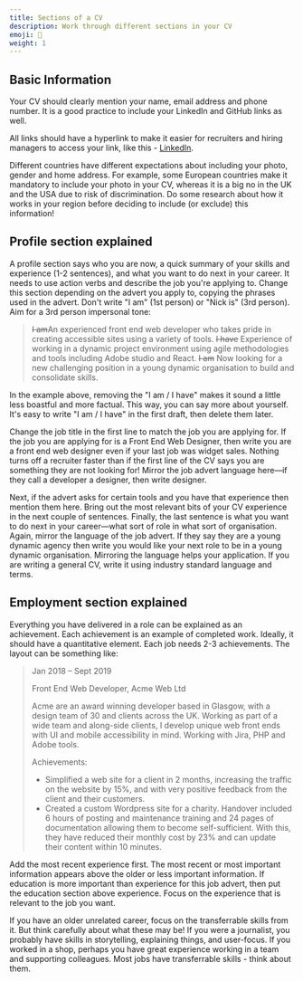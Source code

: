 ```yaml
---
title: Sections of a CV
description: Work through different sections in your CV
emoji: 📄
weight: 1
---
```


## Basic Information

Your CV should clearly mention your name, email address and phone number. It is a good practice to include your LinkedIn and GitHub links as well. 

All links should have a hyperlink to make it easier for recruiters and hiring managers to access your link, like this - [LinkedIn](https://www.linkedin.com/in/your-profile).

Different countries have different expectations about including your photo, gender and home address. For example, some European countries make it mandatory to include your photo in your CV, whereas it is a big no in the UK and the USA due to risk of discrimination. Do some research about how it works in your region before deciding to include (or exclude) this information! 

## Profile section explained

A profile section says who you are now, a quick summary of your skills and experience (1-2 sentences), and what you want to do next in your career. It needs to use action verbs and describe the job you're applying to. Change this section depending on the advert you apply to, copying the phrases used in the advert. Don't write "I am" (1st person) or "Nick is" (3rd person). Aim for a 3rd person impersonal tone:

> ~~I am~~An experienced front end web developer who takes pride in creating accessible sites using a variety of tools. ~~I have~~ Experience of working in a dynamic project environment using agile methodologies and tools including Adobe studio and React. ~~I am~~ Now looking for a new challenging position in a young dynamic organisation to build and consolidate skills.

In the example above, removing the "I am / I have" makes it sound a little less boastful and more factual. This way, you can say more about yourself. It's easy to write "I am / I have" in the first draft, then delete them later.

Change the job title in the first line to match the job you are applying for. If the job you are applying for is a Front End Web Designer, then write you are a front end web designer even if your last job was widget sales. Nothing turns off a recruiter faster than if the first line of the CV says you are something they are not looking for! Mirror the job advert language here—if they call a developer a designer, then write designer.

Next, if the advert asks for certain tools and you have that experience then mention them here. Bring out the most relevant bits of your CV experience in the next couple of sentences.
Finally, the last sentence is what you want to do next in your career—what sort of role in what sort of organisation. Again, mirror the language of the job advert. If they say they are a young dynamic agency then write you would like your next role to be in a young dynamic organisation.
Mirroring the language helps your application. If you are writing a general CV, write it using industry standard language and terms.

## Employment section explained

Everything you have delivered in a role can be explained as an achievement. Each achievement is an example of completed work. Ideally, it should have a quantitative element. Each job needs 2-3 achievements. The layout can be something like:

> Jan 2018 – Sept 2019
>
> Front End Web Developer, Acme Web Ltd
>
> Acme are an award winning developer based in Glasgow, with a design team of 30 and clients across the UK. Working as part of a wide team and along-side clients, I develop unique web front ends with UI and mobile accessibility in mind. Working with Jira, PHP and Adobe tools.
>
> Achievements:
>
> - Simplified a web site for a client in 2 months, increasing the traffic on the website by 15%, and with very positive feedback from the client and their customers.
> - Created a custom Wordpress site for a charity. Handover included 6 hours of posting and maintenance training and 24 pages of documentation allowing them to become self-sufficient. With this, they have reduced their monthly cost by 23% and can update their content within 10 minutes.

Add the most recent experience first. The most recent or most important information appears above the older or less important information. If education is more important than experience for this job advert, then put the education section above experience. Focus on the experience that is relevant to the job you want.

If you have an older unrelated career, focus on the transferrable skills from it. But think carefully about what these may be! If you were a journalist, you probably have skills in storytelling, explaining things, and user-focus. If you worked in a shop, perhaps you have great experience working in a team and supporting colleagues. Most jobs have transferrable skills - think about them.
